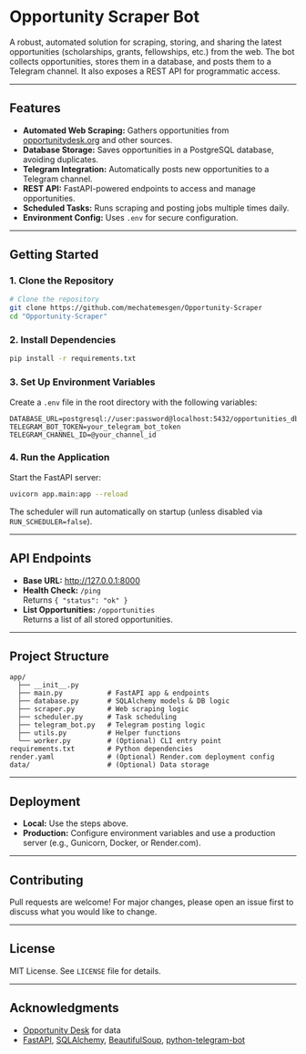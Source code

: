 # Opportunity Scraper Bot

A robust, automated solution for scraping, storing, and sharing the latest opportunities (scholarships, grants, fellowships, etc.) from the web. The bot collects opportunities, stores them in a database, and posts them to a Telegram channel. It also exposes a REST API for programmatic access.

---

## Features

- **Automated Web Scraping:** Gathers opportunities from [opportunitydesk.org](https://opportunitydesk.org) and other sources.
- **Database Storage:** Saves opportunities in a PostgreSQL database, avoiding duplicates.
- **Telegram Integration:** Automatically posts new opportunities to a Telegram channel.
- **REST API:** FastAPI-powered endpoints to access and manage opportunities.
- **Scheduled Tasks:** Runs scraping and posting jobs multiple times daily.
- **Environment Config:** Uses `.env` for secure configuration.

---

## Getting Started

### 1. Clone the Repository
```bash
# Clone the repository
git clone https://github.com/mechatemesgen/Opportunity-Scraper
cd "Opportunity-Scraper"
```

### 2. Install Dependencies
```bash
pip install -r requirements.txt
```

### 3. Set Up Environment Variables
Create a `.env` file in the root directory with the following variables:
```env
DATABASE_URL=postgresql://user:password@localhost:5432/opportunities_db
TELEGRAM_BOT_TOKEN=your_telegram_bot_token
TELEGRAM_CHANNEL_ID=@your_channel_id
```

### 4. Run the Application
Start the FastAPI server:
```bash
uvicorn app.main:app --reload
```

The scheduler will run automatically on startup (unless disabled via `RUN_SCHEDULER=false`).

---

## API Endpoints

- **Base URL:** http://127.0.0.1:8000
- **Health Check:** `/ping`  
  Returns `{ "status": "ok" }`
- **List Opportunities:** `/opportunities`  
  Returns a list of all stored opportunities.

---

## Project Structure

```
app/
  ├── __init__.py
  ├── main.py           # FastAPI app & endpoints
  ├── database.py       # SQLAlchemy models & DB logic
  ├── scraper.py        # Web scraping logic
  ├── scheduler.py      # Task scheduling
  ├── telegram_bot.py   # Telegram posting logic
  ├── utils.py          # Helper functions
  └── worker.py         # (Optional) CLI entry point
requirements.txt        # Python dependencies
render.yaml             # (Optional) Render.com deployment config
data/                   # (Optional) Data storage
```

---

## Deployment

- **Local:** Use the steps above.
- **Production:** Configure environment variables and use a production server (e.g., Gunicorn, Docker, or Render.com).

---

## Contributing

Pull requests are welcome! For major changes, please open an issue first to discuss what you would like to change.

---

## License

MIT License. See `LICENSE` file for details.

---

## Acknowledgments

- [Opportunity Desk](https://opportunitydesk.org) for data
- [FastAPI](https://fastapi.tiangolo.com/), [SQLAlchemy](https://www.sqlalchemy.org/), [BeautifulSoup](https://www.crummy.com/software/BeautifulSoup/), [python-telegram-bot](https://python-telegram-bot.org/)
